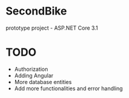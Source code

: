 # SecondBike
prototype project - ASP.NET Core 3.1

# TODO
- Authorization
- Adding Angular
- More database entities
- Add more functionalities and error handling 

